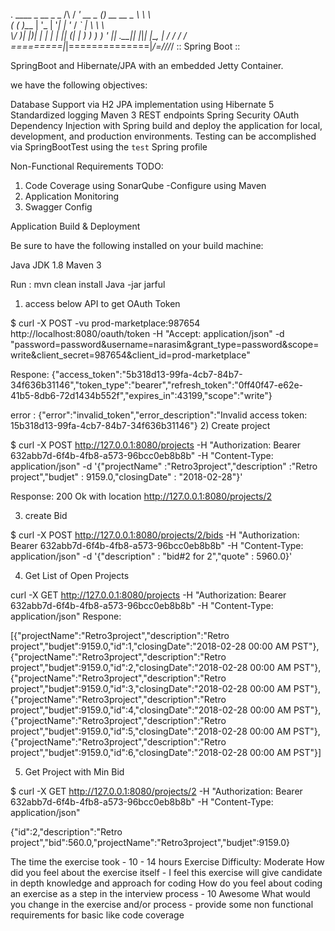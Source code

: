 
  .   ____          _            __ _ _
 /\\ / ___'_ __ _ _(_)_ __  __ _ \ \ \ \
( ( )\___ | '_ | '_| | '_ \/ _` | \ \ \ \
 \\/  ___)| |_)| | | | | || (_| |  ) ) ) )
  '  |____| .__|_| |_|_| |_\__, | / / / /
 =========|_|==============|___/=/_/_/_/
 :: Spring Boot ::

 
SpringBoot and Hibernate/JPA with an embedded Jetty Container.

we have the following objectives:

Database Support via H2
JPA implementation using Hibernate 5
Standardized logging
Maven 3
REST endpoints
Spring Security OAuth
Dependency Injection with Spring
build and deploy the application for local, development, and production environments.
Testing can be accomplished via SpringBootTest using the `test` Spring profile



Non-Functional Requirements
TODO:
1) Code Coverage using SonarQube -Configure using Maven
2) Application Monitoring
3) Swagger Config

Application Build & Deployment

Be sure to have the following installed on your build machine:

Java JDK 1.8
Maven 3

Run : mvn clean install
Java -jar  jarful

1) access below API to get OAuth Token

$ curl -X POST -vu prod-marketplace:987654 http://localhost:8080/oauth/token -H "Accept: application/json" -d "password=password&username=narasim&grant_type=password&scope=write&client_secret=987654&client_id=prod-marketplace"

Respone:
{"access_token":"5b318d13-99fa-4cb7-84b7-34f636b31146","token_type":"bearer","refresh_token":"0ff40f47-e62e-41b5-8db6-72d1434b552f","expires_in":43199,"scope":"write"}

error :  {"error":"invalid_token","error_description":"Invalid access token: 15b318d13-99fa-4cb7-84b7-34f636b31146"}
2) Create project

$ curl -X POST http://127.0.0.1:8080/projects -H "Authorization: Bearer 632abb7d-6f4b-4fb8-a573-96bcc0eb8b8b" -H "Content-Type: application/json" -d '{"projectName" :"Retro3project","description" :"Retro project","budjet" : 9159.0,"closingDate" : "2018-02-28"}'

Response: 200 Ok with location http://127.0.0.1:8080/projects/2

3) create Bid

$ curl -X POST http://127.0.0.1:8080/projects/2/bids -H "Authorization: Bearer 632abb7d-6f4b-4fb8-a573-96bcc0eb8b8b" -H "Content-Type: application/json" -d '{"description" : "bid#2 for 2","quote" : 5960.0}'

4) Get List of Open Projects


curl -X GET http://127.0.0.1:8080/projects -H "Authorization: Bearer 632abb7d-6f4b-4fb8-a573-96bcc0eb8b8b" -H "Content-Type: application/json"
Respone:

[{"projectName":"Retro3project","description":"Retro project","budjet":9159.0,"id":1,"closingDate":"2018-02-28 00:00 AM PST"},{"projectName":"Retro3project","description":"Retro project","budjet":9159.0,"id":2,"closingDate":"2018-02-28 00:00 AM PST"},{"projectName":"Retro3project","description":"Retro project","budjet":9159.0,"id":3,"closingDate":"2018-02-28 00:00 AM PST"},{"projectName":"Retro3project","description":"Retro project","budjet":9159.0,"id":4,"closingDate":"2018-02-28 00:00 AM PST"},{"projectName":"Retro3project","description":"Retro project","budjet":9159.0,"id":5,"closingDate":"2018-02-28 00:00 AM PST"},{"projectName":"Retro3project","description":"Retro project","budjet":9159.0,"id":6,"closingDate":"2018-02-28 00:00 AM PST"}]

5) Get Project with Min Bid

$ curl -X GET http://127.0.0.1:8080/projects/2 -H "Authorization: Bearer 632abb7d-6f4b-4fb8-a573-96bcc0eb8b8b" -H "Content-Type: application/json"

{"id":2,"description":"Retro project","bid":560.0,"projectName":"Retro3project","budjet":9159.0}



The time the exercise took - 10 - 14 hours
Exercise Difficulty:  Moderate
How did you feel about the exercise itself - I feel this exercise will give candidate in depth knowledge and approach for coding
How do you feel about coding an exercise as a step in the interview process  - 10 Awesome
What would you change in the exercise and/or process - provide some non functional requirements for basic like code coverage 
 